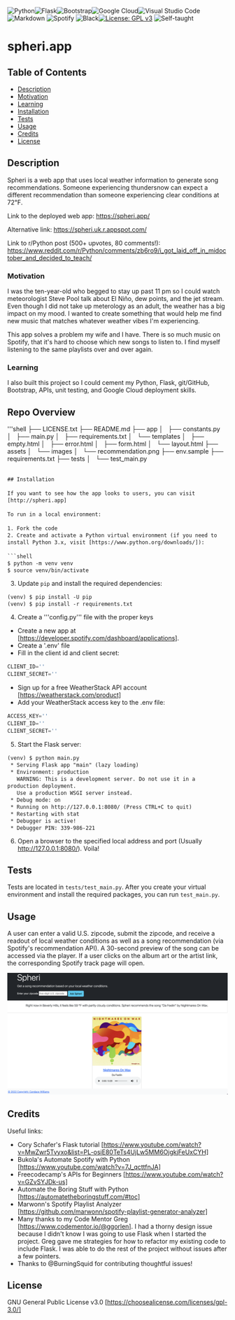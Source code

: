 ![Python](https://img.shields.io/badge/python-3670A0?style=for-the-badge&logo=python&logoColor=ffdd54)![Flask](https://img.shields.io/badge/flask-%23000.svg?style=for-the-badge&logo=flask&logoColor=white)![Bootstrap](https://img.shields.io/badge/bootstrap-%23563D7C.svg?style=for-the-badge&logo=bootstrap&logoColor=white)![Google Cloud](https://img.shields.io/badge/GoogleCloud-%234285F4.svg?style=for-the-badge&logo=google-cloud&logoColor=white)![Visual Studio Code](https://img.shields.io/badge/Visual%20Studio%20Code-0078d7.svg?style=for-the-badge&logo=visual-studio-code&logoColor=white)![Markdown](https://img.shields.io/badge/markdown-%23000000.svg?style=for-the-badge&logo=markdown&logoColor=white) ![Spotify](https://img.shields.io/badge/Spotify-1ED760?style=for-the-badge&logo=spotify&logoColor=white) ![Black](https://img.shields.io/badge/code%20style-black-black)[![License: GPL v3](https://img.shields.io/badge/License-GPLv3-blue.svg)](https://www.gnu.org/licenses/gpl-3.0) ![Self-taught](https://img.shields.io/badge/Self--taught-First%20Public%20Project-brightgreen_)

# spheri.app

## Table of Contents

- [Description](#description)
- [Motivation](#motivation)
- [Learning](#learning)
- [Installation](#installation)
- [Tests](#tests)
- [Usage](#usage)
- [Credits](#credits)
- [License](#license)


## Description

Spheri is a web app that uses local weather information to generate song recommendations. Someone experiencing thundersnow can expect a different recommendation than someone experiencing clear conditions at 72℉.

Link to the deployed web app: https://spheri.app/ 

Alternative link: https://spheri.uk.r.appspot.com/

Link to r/Python post (500+ upvotes, 80 comments!): https://www.reddit.com/r/Python/comments/zb6ro9/i_got_laid_off_in_midoctober_and_decided_to_teach/

### Motivation

I was the ten-year-old who begged to stay up past 11 pm so I could watch meteorologist Steve Pool talk about El Niño, dew points, and the jet stream. Even though I did not take up meterology as an adult, the weather has a big impact on my mood. I wanted to create something that would help me find new music that matches whatever weather vibes I'm experiencing.

This app solves a problem my wife and I have. There is so much music on Spotify, that it's hard to choose which new songs to listen to. I find myself listening to the same playlists over and over again.

### Learning

I also built this project so I could cement my Python, Flask, git/GitHub, Bootstrap, APIs, unit testing, and Google Cloud deployment skills.

## Repo Overview
'''shell
├── LICENSE.txt
├── README.md
├── app
│   ├── constants.py
│   ├── main.py
│   ├── requirements.txt
│   └── templates
│       ├── empty.html
│       ├── error.html
│       ├── form.html
│       └── layout.html
├── assets
│   └── images
│       └── recommendation.png
├── env.sample
├── requirements.txt
├── tests
│   └── test_main.py
```

## Installation

If you want to see how the app looks to users, you can visit [http://spheri.app]

To run in a local environment:

1. Fork the code
2. Create and activate a Python virtual environment (if you need to install Python 3.x, visit [https://www.python.org/downloads/]):

```shell
$ python -m venv venv
$ source venv/bin/activate
```

3. Update `pip` and install the required dependencies:

```shell
(venv) $ pip install -U pip
(venv) $ pip install -r requirements.txt
```

4. Create a '''config.py''' file with the proper keys

- Create a new app at [https://developer.spotify.com/dashboard/applications].
- Create a '.env' file
- Fill in the client id and client secret:
```python
CLIENT_ID=''
CLIENT_SECRET=''
```
- Sign up for a free WeatherStack API account [https://weatherstack.com/product]
- Add your WeatherStack access key to the .env file:
```python
ACCESS_KEY=''
CLIENT_ID=''
CLIENT_SECRET=''
```

5. Start the Flask server:

```shell
(venv) $ python main.py
 * Serving Flask app "main" (lazy loading)
 * Environment: production
   WARNING: This is a development server. Do not use it in a production deployment.
   Use a production WSGI server instead.
 * Debug mode: on
 * Running on http://127.0.0.1:8080/ (Press CTRL+C to quit)
 * Restarting with stat
 * Debugger is active!
 * Debugger PIN: 339-986-221
 ```

 6. Open a browser to the specified local address and port (Usually http://127.0.0.1:8080/). Voila! 

## Tests

Tests are located in ```tests/test_main.py```. After you create your virtual environment and install the required packages, you can run ```test_main.py```. 

## Usage

A user can enter a valid U.S. zipcode, submit the zipcode, and receive a readout of local weather conditions as well as a song recommendation (via Spotify's recommendation API). A 30-second preview of the song can be accessed via the player. If a user clicks on the album art or the artist link, the corresponding Spotify track page will open.

![screenshot of Spheri recommendation](assets/images/recommendation.png)


## Credits

Useful links:
- Cory Schafer's Flask tutorial [https://www.youtube.com/watch?v=MwZwr5Tvyxo&list=PL-osiE80TeTs4UjLw5MM6OjgkjFeUxCYH]
- Bukola's Automate Spotify with Python [https://www.youtube.com/watch?v=7J_qcttfnJA]
- Freecodecamp's APIs for Beginners [https://www.youtube.com/watch?v=GZvSYJDk-us]
- Automate the Boring Stuff with Python [https://automatetheboringstuff.com/#toc]
- Marwonn's Spotify Playlist Analyzer [https://github.com/marwonn/spotify-playlist-generator-analyzer]
- Many thanks to my Code Mentor Greg [https://www.codementor.io/@ggorlen]. I had a thorny design issue because I didn't know I was going to use Flask when I started the project. Greg gave me strategies for how to refactor my existing code to include Flask. I was able to do the rest of the project without issues after a few pointers.
- Thanks to @BurningSquid for contributing thoughtful issues!   

## License

GNU General Public License v3.0 [https://choosealicense.com/licenses/gpl-3.0/]